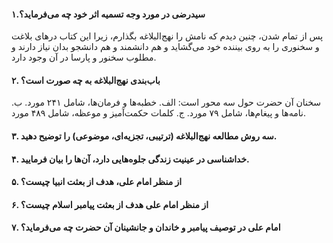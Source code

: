 #### ۱.سیدرضی در مورد وجه تسمیه اثر خود چه می‌فرماید؟

پس از تمام شدن، چنین دیدم که نامش را نهج‌البلاغه بگذارم، زیرا این کتاب درهای بلاغت و سخنوری را به روی بیننده خود می‌گشاید و هم دانشمند و هم دانشجو بدان نیاز دارند و مطلوب سخنور و پارسا در آن وجود دارد.

#### ۲. باب‌بندی نهج‌البلاغه به چه صورت است؟

سخنان آن حضرت حول سه محور است:
الف. خطبه‌ها و فرمان‌ها، شامل ۲۴۱ مورد.
ب. نامه‌ها و پیغام‌ها، شامل ۷۹ مورد.
ج. کلمات حکمت‌آمیز و موعظه، شامل ۴۸۹ مورد.

#### ۳. سه روش مطالعه نهج‌البلاغه (ترتیبی، تجزیه‌ای، موضوعی) را توضیح دهید.


#### ۴. خداشناسی در عینیت زندگی جلوه‌هایی دارد، آن‌ها را بیان فرمایید.


#### ۵. از منظر امام علی، هدف از بعثت انبیا چیست؟


#### ۶. از منظر امام علی هدف از بعثت پیامبر اسلام چیست؟


#### ۷. امام علی در توصیف پیامبر و خاندان و جانشینان آن حضرت چه می‌فرماید؟


